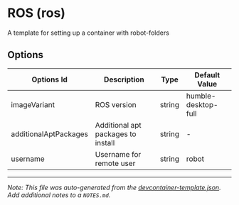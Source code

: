 
# ROS (ros)

A template for setting up a container with robot-folders

## Options

| Options Id | Description | Type | Default Value |
|-----|-----|-----|-----|
| imageVariant | ROS version | string | humble-desktop-full |
| additionalAptPackages | Additional apt packages to install | string | - |
| username | Username for remote user | string | robot |



---

_Note: This file was auto-generated from the [devcontainer-template.json](https://github.com/taDachs/devcontainer-templates/blob/main/src/isaaclab/devcontainer-template.json).  Add additional notes to a `NOTES.md`._

